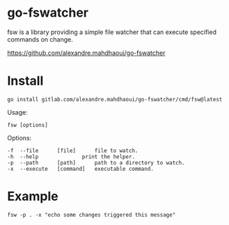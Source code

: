 # go-fswatcher

fsw is a library providing a simple file watcher that can
execute specified commands on change.

https://github.com/alexandre.mahdhaoui/go-fswatcher

# Install

```shell
go install gitlab.com/alexandre.mahdhaoui/go-fswatcher/cmd/fsw@latest
```

Usage: 	
```shell
fsw [options]
```

Options:

	-f	--file 		[file]		file to watch.
	-h	--help				print the helper.
	-p	--path		[path]		path to a directory to watch.
	-x	--execute	[command]	executable command.


# Example

```shell
fsw -p . -x "echo some changes triggered this message"
```
